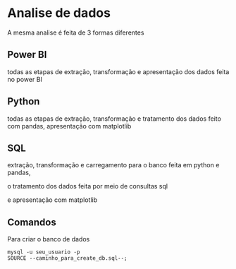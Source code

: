 # Analise de dados

A mesma analise é feita de 3 formas diferentes

## Power BI

todas as etapas de extração, transformação e apresentação dos dados feita no power BI

## Python

todas as etapas de extração, transformação e tratamento dos dados feito com pandas, apresentação com matplotlib

## SQL

extração, transformação e carregamento para o banco feita em python e pandas, 
    
o tratamento dos dados feita por meio de consultas sql

e apresentação com matplotlib

## Comandos

Para criar o banco de dados

    mysql -u seu_usuario -p
    SOURCE --caminho_para_create_db.sql--;
